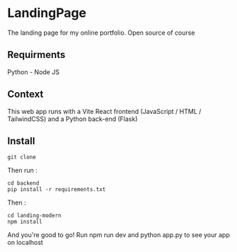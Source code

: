 # LandingPage
The landing page for my online portfolio. Open source of course


## Requirments

Python - Node JS


## Context

This web app runs with a Vite React frontend (JavaScript / HTML / TailwindCSS) and a Python back-end (Flask)

## Install 

```
git clone 
```
Then run : 
```
cd backend
pip install -r requirements.txt
```

Then : 
```
cd landing-modern
npm install
```

And you're good to go! Run npm run dev and python app.py to see your app on localhost  
